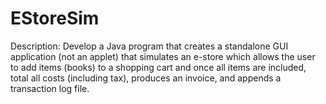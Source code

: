 # EStoreSim

Description:  Develop a Java program that creates a standalone GUI application (not an applet) that simulates  an  e-store  which  allows  the  user  to  add  items  (books)  to  a  shopping  cart  and  once  all  items are included,  total all costs (including tax), produces an invoice, and appends a transaction log file. 
